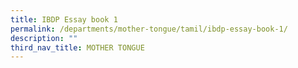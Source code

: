 ```yaml
---
title: IBDP Essay book 1
permalink: /departments/mother-tongue/tamil/ibdp-essay-book-1/
description: ""
third_nav_title: MOTHER TONGUE
---
```

